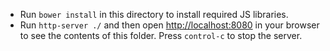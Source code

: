 - Run `bower install` in this directory to install required JS libraries. 
- Run `http-server ./` and then open [http://localhost:8080](http://localhost:8080) in your browser to see the contents of this folder. Press `control-c` to stop the server.
